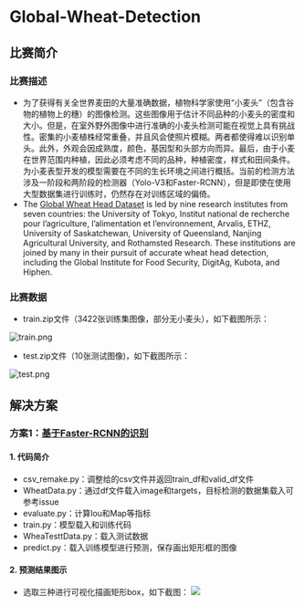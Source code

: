 # Global-Wheat-Detection

## 比赛简介

### 比赛描述

- 为了获得有关全世界麦田的大量准确数据，植物科学家使用“小麦头”（包含谷物的植物上的穗）的图像检测。这些图像用于估计不同品种的小麦头的密度和大小。但是，在室外野外图像中进行准确的小麦头检测可能在视觉上具有挑战性。密集的小麦植株经常重叠，并且风会使照片模糊。两者都使得难以识别单头。此外，外观会因成熟度，颜色，基因型和头部方向而异。最后，由于小麦在世界范围内种植，因此必须考虑不同的品种，种植密度，样式和田间条件。为小麦表型开发的模型需要在不同的生长环境之间进行概括。当前的检测方法涉及一阶段和两阶段的检测器（Yolo-V3和Faster-RCNN），但是即使在使用大型数据集进行训练时，仍然存在对训练区域的偏倚。
- The [Global Wheat Head Dataset](http://www.global-wheat.com/2020-challenge/) is led by nine research institutes from seven countries: the University of Tokyo, Institut national de recherche pour l’agriculture, l’alimentation et l’environnement, Arvalis, ETHZ, University of Saskatchewan, University of Queensland, Nanjing Agricultural University, and Rothamsted Research. These institutions are joined by many in their pursuit of accurate wheat head detection, including the Global Institute for Food Security, DigitAg, Kubota, and Hiphen.

### 比赛数据

- train.zip文件（3422张训练集图像，部分无小麦头），如下截图所示：

![train.png](https://github.com/yearing1017/Global-Wheat-Detection/blob/master/image/train.png)

- test.zip文件（10张测试图像)，如下截图所示：

![test.png](https://github.com/yearing1017/Global-Wheat-Detection/blob/master/image/test.png)


## 解决方案

### 方案1：[基于Faster-RCNN的识别](https://github.com/yearing1017/Global-Wheat-Detection/tree/master/Faster-RCNN-%231)

#### 1. 代码简介
- csv_remake.py：调整给的csv文件并返回train_df和valid_df文件
- WheatData.py：通过df文件载入image和targets，目标检测的数据集载入可参考issue
- evaluate.py：计算Iou和Map等指标
- train.py：模型载入和训练代码
- WheaTesttData.py：载入测试数据
- predict.py：载入训练模型进行预测，保存画出矩形框的图像

#### 2. 预测结果图示
- 选取三种进行可视化描画矩形box，如下截图：
![](https://github.com/yearing1017/Global-Wheat-Detection/blob/master/Faster-RCNN-%231/predict_frc_0629/pre_1.jpg)
